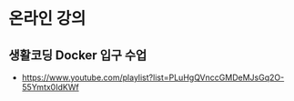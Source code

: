 # 온라인 강의
## 생활코딩 Docker 입구 수업
- https://www.youtube.com/playlist?list=PLuHgQVnccGMDeMJsGq2O-55Ymtx0IdKWf
